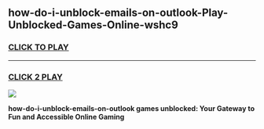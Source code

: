 
## how-do-i-unblock-emails-on-outlook-Play-Unblocked-Games-Online-wshc9
<h3>
<a href="https://premium76.site?title=how-do-i-unblock-emails-on-outlook&ref=25A">CLICK TO PLAY</a></h3>
<hr>

<h3>
<a href="https://premium76.site?title=how-do-i-unblock-emails-on-outlook&ref=25A">CLICK 2 PLAY</a>
  
</h3>

<a href="https://premium76.site?title=how-do-i-unblock-emails-on-outlook&ref=25A"><img src="https://clearcache.store/games.png"></a>


**how-do-i-unblock-emails-on-outlook games unblocked: Your Gateway to Fun and Accessible Online Gaming**
